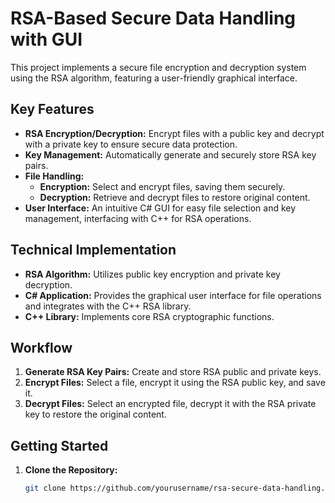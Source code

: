# RSA-Based Secure Data Handling with GUI

This project implements a secure file encryption and decryption system using the RSA algorithm, featuring a user-friendly graphical interface.

## Key Features

- **RSA Encryption/Decryption:** Encrypt files with a public key and decrypt with a private key to ensure secure data protection.
- **Key Management:** Automatically generate and securely store RSA key pairs.
- **File Handling:**
  - **Encryption:** Select and encrypt files, saving them securely.
  - **Decryption:** Retrieve and decrypt files to restore original content.
- **User Interface:** An intuitive C# GUI for easy file selection and key management, interfacing with C++ for RSA operations.

## Technical Implementation

- **RSA Algorithm:** Utilizes public key encryption and private key decryption.
- **C# Application:** Provides the graphical user interface for file operations and integrates with the C++ RSA library.
- **C++ Library:** Implements core RSA cryptographic functions.

## Workflow

1. **Generate RSA Key Pairs:** Create and store RSA public and private keys.
2. **Encrypt Files:** Select a file, encrypt it using the RSA public key, and save it.
3. **Decrypt Files:** Select an encrypted file, decrypt it with the RSA private key to restore the original content.

## Getting Started

1. **Clone the Repository:**
   ```bash
   git clone https://github.com/yourusername/rsa-secure-data-handling.git

